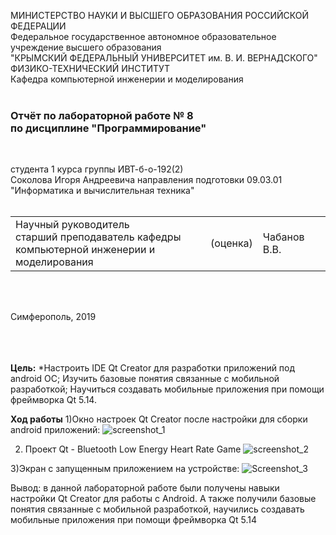 МИНИСТЕРСТВО НАУКИ  И ВЫСШЕГО ОБРАЗОВАНИЯ РОССИЙСКОЙ ФЕДЕРАЦИИ  
Федеральное государственное автономное образовательное учреждение высшего образования  
"КРЫМСКИЙ ФЕДЕРАЛЬНЫЙ УНИВЕРСИТЕТ им. В. И. ВЕРНАДСКОГО"  
ФИЗИКО-ТЕХНИЧЕСКИЙ ИНСТИТУТ  
Кафедра компьютерной инженерии и моделирования
<br/><br/>

### Отчёт по лабораторной работе № 8<br/> по дисциплине "Программирование"
<br/>

студента 1 курса группы ИВТ-б-о-192(2)  
Соколова Игоря Андреевича 
направления подготовки 09.03.01 "Информатика и вычислительная техника"  
<br/>

<table>
<tr><td>Научный руководитель<br/> старший преподаватель кафедры<br/> компьютерной инженерии и моделирования</td>
<td>(оценка)</td>
<td>Чабанов В.В.</td>
</tr>
</table>
<br/><br/>

Симферополь, 2019

<br/><br/><br/>**Цель:** 
*Настроить IDE Qt Creator для разработки приложений под android ОС;
Изучить базовые понятия связанные с мобильной разработкой;
Научиться создавать мобильные приложения при помощи фреймворка Qt 5.14.

**Ход работы**
 1)Окно настроек Qt Creator после настройки для сборки android приложений: 
 ![screenshot_1](https://sun9-56.userapi.com/27MQLY0zQnV4osjOfT3W_UzF3znI0a_bil0F3Q/AeZmLKMT8Zo.jpg)
 
 2) Проект Qt - Bluetooth Low Energy Heart Rate Game 
 ![screenshot_2](https://sun9-14.userapi.com/WF1qUN0N8dZcmhC_IDBaFw_BrgeYXxdsJauZfA/-oo-rUd_0eE.jpg)
 
 3)Экран с запущенным  приложением на устройстве:
 ![Screenshot_3](https://sun9-21.userapi.com/dk-rLgN0nz-71J3jeuobtZtbwdOyEuP-bfoqcg/343IdX_NPfQ.jpg)
 
 Вывод: в данной лабораторной работе были получены навыки настройки Qt Creator для работы с Android. А также получили базовые понятия связанные с мобильной разработкой, научились создавать мобильные приложения при помощи фреймворка Qt 5.14
